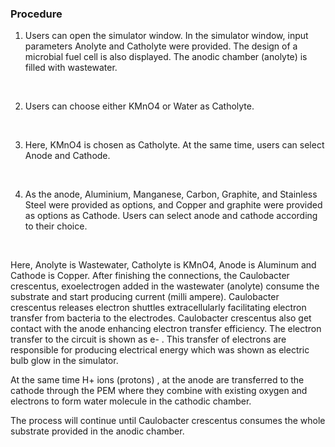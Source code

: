 ### Procedure



1.	Users can open the simulator window. In the simulator window, input parameters Anolyte and Catholyte were provided. The design of a microbial fuel cell is also displayed. The anodic chamber (anolyte) is filled with wastewater.

&nbsp;


2.	Users can choose either KMnO4 or Water as Catholyte.


&nbsp;


3.	Here, KMnO4 is chosen as Catholyte. At the same time, users can select Anode and Cathode.



&nbsp;



4.	As the anode, Aluminium, Manganese, Carbon, Graphite, and Stainless Steel were provided as options, and Copper and graphite were provided as options as Cathode. Users can select anode and cathode according to their choice.


&nbsp;


Here, Anolyte is Wastewater, Catholyte is KMnO4, Anode is Aluminum and Cathode is Copper. After finishing the connections, the Caulobacter crescentus, exoelectrogen added in the wastewater (anolyte) consume the substrate and start producing current (milli ampere). Caulobacter crescentus releases electron shuttles extracellularly facilitating electron transfer from bacteria to the electrodes. Caulobacter crescentus also get contact with the anode enhancing electron transfer efficiency. The electron transfer to the circuit is shown as e- . This transfer of electrons are responsible for producing electrical energy which was shown as electric bulb glow in the simulator. 


At the same time H+ ions (protons) , at the anode are transferred to the cathode through the PEM where they combine with existing oxygen and electrons to form water molecule in the cathodic chamber.


The process will continue until Caulobacter crescentus consumes the whole substrate provided in the anodic chamber. 



